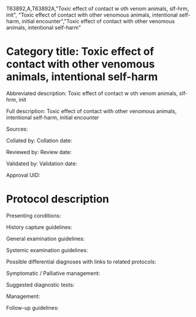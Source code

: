 T63892,A,T63892A,"Toxic effect of contact w oth venom animals, slf-hrm, init", "Toxic effect of contact with other venomous animals, intentional self-harm, initial encounter","Toxic effect of contact with other venomous animals, intentional self-harm"
# Category title: Toxic effect of contact with other venomous animals, intentional self-harm

Abbreviated description: Toxic effect of contact w oth venom animals, slf-hrm, init

Full description: Toxic effect of contact with other venomous animals, intentional self-harm, initial encounter

Sources:

Collated by:
Collation date:

Reviewed by:
Review date:

Validated by:
Validation date:

Approval UID:

# Protocol description

Presenting conditions:

History capture guidelines:

General examination guidelines:

Systemic examination guidelines:

Possible differential diagnoses with links to related protocols:

Symptomatic / Palliative management:

Suggested diagnostic tests:

Management:

Follow-up guidelines:

